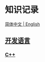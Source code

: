 # 知识记录

<p ##align="center">
  <a href="./README_cn.md">简体中文 |
  <a href="./README.md">English </a>
</p>

## [开发语言](./language/README_cn.md)

### [C++](./language/cpp/README_cn.md)


